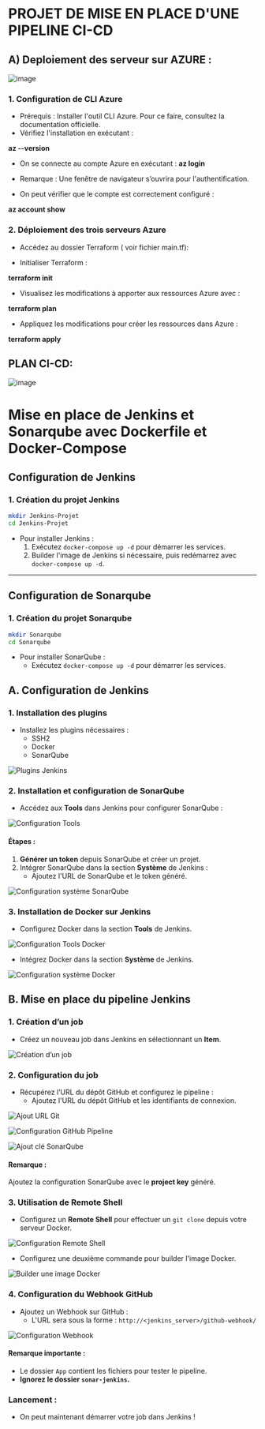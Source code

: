 
# PROJET DE MISE EN PLACE D'UNE PIPELINE CI-CD

## A) Deploiement des serveur sur AZURE : 

![image](https://github.com/user-attachments/assets/7ca050a5-110b-457d-9287-05a5038bd190)


### 1. Configuration de CLI Azure
- Prérequis :
Installer l'outil CLI Azure. Pour ce faire, consultez la documentation officielle.
- Vérifiez l'installation en exécutant :

**az --version**


- On se connecte au compte Azure en exécutant :
**az login**
  
- Remarque : Une fenêtre de navigateur s’ouvrira pour l'authentification.

- On peut vérifier que le compte est correctement configuré :

**az account show**

### 2. Déploiement des trois serveurs Azure

- Accédez au dossier Terraform ( voir fichier main.tf):


- Initialiser Terraform :

**terraform init**

- Visualisez les modifications à apporter aux ressources Azure avec :

**terraform plan**

- Appliquez les modifications pour créer les ressources dans Azure :

**terraform apply**



## PLAN CI-CD: 

![image](https://github.com/user-attachments/assets/7e3850a4-00a9-4b41-bfaa-b222ef486c34)




# Mise en place de Jenkins et Sonarqube avec Dockerfile et Docker-Compose

## Configuration de Jenkins

### 1. Création du projet Jenkins
```bash
mkdir Jenkins-Projet 
cd Jenkins-Projet

```

- Pour installer Jenkins :
  1. Exécutez `docker-compose up -d` pour démarrer les services.
  2. Builder l'image de Jenkins si nécessaire, puis redémarrez avec `docker-compose up -d`.

---

## Configuration de Sonarqube

### 1. Création du projet Sonarqube
```bash
mkdir Sonarqube
cd Sonarqube
```

- Pour installer SonarQube :
  - Exécutez `docker-compose up -d` pour démarrer les services.



## A. Configuration de Jenkins

### 1. Installation des plugins
- Installez les plugins nécessaires :
  - SSH2
  - Docker
  - SonarQube

![Plugins Jenkins](https://github.com/user-attachments/assets/bd211ba2-fea6-4bd4-a3b4-2d6b1a3a4197)



### 2. Installation et configuration de SonarQube

- Accédez aux **Tools** dans Jenkins pour configurer SonarQube :

![Configuration Tools](https://github.com/user-attachments/assets/ee5b6baf-95b8-4dd8-96f8-68b3bc391d09)

#### Étapes :
1. **Générer un token** depuis SonarQube et créer un projet.
2. Intégrer SonarQube dans la section **Système** de Jenkins :
   - Ajoutez l'URL de SonarQube et le token généré.

![Configuration système SonarQube](https://github.com/user-attachments/assets/8220a056-1220-4711-a94f-a61ed690c996)



### 3. Installation de Docker sur Jenkins

- Configurez Docker dans la section **Tools** de Jenkins.

![Configuration Tools Docker](https://github.com/user-attachments/assets/abc4cf99-2da0-4339-ad21-cf00e40c9e05)

- Intégrez Docker dans la section **Système** de Jenkins.

![Configuration système Docker](https://github.com/user-attachments/assets/4c286468-d56f-48a8-a6d5-1ab488e8c582)



## B. Mise en place du pipeline Jenkins

### 1. Création d’un job
- Créez un nouveau job dans Jenkins en sélectionnant un **Item**.

![Création d’un job](https://github.com/user-attachments/assets/e7fde1bd-0aa6-449f-8b38-7d34fb49829b)



### 2. Configuration du job

- Récupérez l’URL du dépôt GitHub et configurez le pipeline :
  - Ajoutez l'URL du dépôt GitHub et les identifiants de connexion.

![Ajout URL Git](https://github.com/user-attachments/assets/f845e986-34f1-4fb2-8466-b927e91f5808)

![Configuration GitHub Pipeline](https://github.com/user-attachments/assets/bf23aa70-7c40-4dbc-bbaa-9d0640e0496b)

![Ajout clé SonarQube](https://github.com/user-attachments/assets/4c2108c7-753e-4acd-a8c9-06b4a27e67ef)

#### Remarque : 
Ajoutez la configuration SonarQube avec le **project key** généré.


### 3. Utilisation de Remote Shell
- Configurez un **Remote Shell** pour effectuer un `git clone` depuis votre serveur Docker.

![Configuration Remote Shell](https://github.com/user-attachments/assets/53c3a2f7-ca83-48d1-8421-c7def37cd5fa)

- Configurez une deuxième commande pour builder l'image Docker.

![Builder une image Docker](https://github.com/user-attachments/assets/b9f0ddf8-82ee-472d-8300-2ee0463dfb29)


### 4. Configuration du Webhook GitHub
- Ajoutez un Webhook sur GitHub :
  - L'URL sera sous la forme : `http://<jenkins_server>/github-webhook/`

![Configuration Webhook](https://github.com/user-attachments/assets/b7a19df0-4217-4953-b4c7-f3f4286ca401)



#### Remarque importante :
- Le dossier `App` contient les fichiers pour tester le pipeline.
- **Ignorez le dossier `sonar-jenkins`.**

### Lancement :
- On peut maintenant démarrer votre job dans Jenkins !




